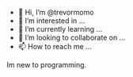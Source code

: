 - 👋 Hi, I’m @trevormomo
- 👀 I’m interested in ...
- 🌱 I’m currently learning ...
- 💞️ I’m looking to collaborate on ...
- 📫 How to reach me ...

<!---
trevormomo/trevormomo is a ✨ special ✨ repository because its `README.md` (this file) appears on your GitHub profile.
You can click the Preview link to take a look at your changes.
--->
Im new to programming.

